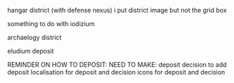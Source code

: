 
hangar district (with defense nexus)
    i put district image but not the grid box

something to do with iodizium

archaelogy district

eludium deposit



REMINDER ON HOW TO DEPOSIT:
    NEED TO MAKE:
        deposit
        decision to add deposit
        localisation for deposit and decision
        icons for deposit and decision